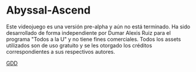 # Abyssal-Ascend
Este videojuego es una versión pre-alpha y aún no está terminado. Ha sido desarrollado de forma independiente por Dumar Alexis Ruiz para el programa "Todos a la U" y no tiene fines comerciales. Todos los assets utilizados son de uso gratuito y se les otorgado los créditos correspondientes a sus respectivos autores.

[GDD](https://docs.google.com/document/d/1-eDbV4s8FsoTovHfeAb5aLs-9BVFwKp3Ts2hmYjlVgI/edit?usp=sharing)


